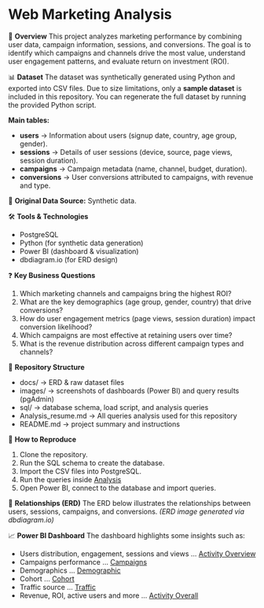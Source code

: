 # Web Marketing Analysis

📌 **Overview**
This project analyzes marketing performance by combining user data, campaign information, sessions, and conversions. The goal is to identify which campaigns and channels drive the most value, understand user engagement patterns, and evaluate return on investment (ROI).

📊 **Dataset**
The dataset was synthetically generated using Python and exported into CSV files. Due to size limitations, only a **sample dataset** is included in this repository. You can regenerate the full dataset by running the provided Python script.

**Main tables:**

* **users** → Information about users (signup date, country, age group, gender).
* **sessions** → Details of user sessions (device, source, page views, session duration).
* **campaigns** → Campaign metadata (name, channel, budget, duration).
* **conversions** → User conversions attributed to campaigns, with revenue and type.

📌 **Original Data Source:** Synthetic data.

🛠️ **Tools & Technologies**

* PostgreSQL
* Python (for synthetic data generation)
* Power BI (dashboard & visualization)
* dbdiagram.io (for ERD design)

❓ **Key Business Questions**

1. Which marketing channels and campaigns bring the highest ROI?
2. What are the key demographics (age group, gender, country) that drive conversions?
3. How do user engagement metrics (page views, session duration) impact conversion likelihood?
4. Which campaigns are most effective at retaining users over time?
5. What is the revenue distribution across different campaign types and channels?

📂 **Repository Structure**

- docs/                  → ERD & raw dataset files
- images/                → screenshots of dashboards (Power BI) and query results (pgAdmin)
- sql/                   → database schema, load script, and analysis queries
- Analysis_resume.md     → All queries analysis used for this repository
- README.md              → project summary and instructions 

🔄 **How to Reproduce**

1. Clone the repository.
2. Run the SQL schema to create the database.
3. Import the CSV files into PostgreSQL.
4. Run the queries inside [Analysis](sql/Analysis.sql)
5. Open Power BI, connect to the database and import queries.

🔗 **Relationships (ERD)**
The ERD below illustrates the relationships between users, sessions, campaigns, and conversions.
*(ERD image generated via dbdiagram.io)*

📈 **Power BI Dashboard**
The dashboard highlights some insights such as:
  - Users distribution, engagement, sessions and views ... [Activity Overview](images/activity_overview.png)
  - Campaigns performance ... [Campaigns](images/campaign_performance.png)
  - Demographics ... [Demographic](images/demographics.png)
  - Cohort ... [Cohort](images/retention_cohort.png)
  - Traffic source ... [Traffic](images/traffic_soruce.png)
  - Revenue, ROI, active users and more ... [Activity Overall](images/funnel_conversions.png)
